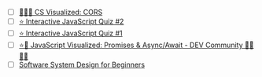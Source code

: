 * [ ]  [✋🏼🔥 CS Visualized: CORS](https://dev.to/lydiahallie/cs-visualized-cors-5b8h)
* [ ] [⭐️ Interactive JavaScript Quiz #2](https://dev.to/lydiahallie/interactive-javascript-quiz-2-4pi1)
* [ ] [⭐️ Interactive JavaScript Quiz #1](https://dev.to/lydiahallie/interactive-javascript-quiz-1-1flc)
* [ ] [⭐️🎀 JavaScript Visualized: Promises & Async/Await - DEV Community 👩‍💻👨‍💻](https://dev.to/lydiahallie/javascript-visualized-promises-async-await-5gke) 
* [ ] [Software System Design for Beginners](https://www.freecodecamp.org/news/software-system-design-for-beginners/)
